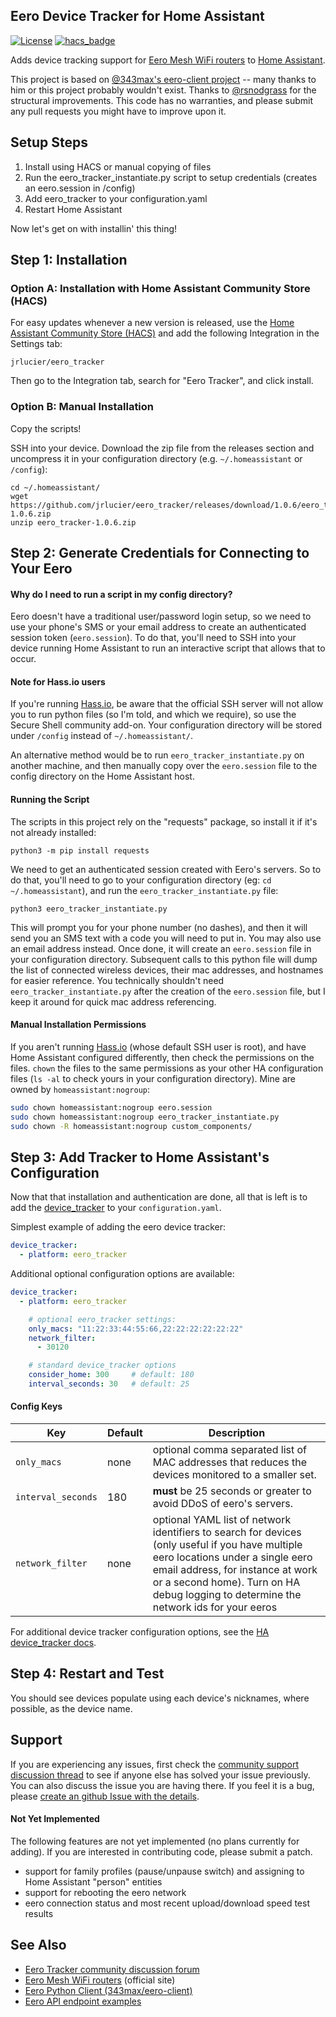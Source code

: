 ## Eero Device Tracker for Home Assistant

[![License](https://img.shields.io/badge/License-Apache%202.0-blue.svg)](https://opensource.org/licenses/Apache-2.0)
[![hacs_badge](https://img.shields.io/badge/HACS-Default-orange.svg)](https://github.com/custom-components/hacs)

Adds device tracking support for [Eero Mesh WiFi routers](https://eero.com/) to [Home Assistant](https://www.home-assistant.io/).

This project is based on [@343max's eero-client project](https://github.com/343max/eero-client) -- many thanks to him or this project probably wouldn't exist. Thanks to [@rsnodgrass](https://github.com/rsnodgrass) for the structural improvements. This code has no warranties, and please submit any pull requests you might have to improve upon it.

## Setup Steps

1. Install using HACS or manual copying of files
2. Run the eero_tracker_instantiate.py script to setup credentials (creates an eero.session in /config)
3. Add eero_tracker to your configuration.yaml
4. Restart Home Assistant

Now let's get on with installin' this thing!

## Step 1: Installation

### Option A: Installation with Home Assistant Community Store (HACS)

For easy updates whenever a new version is released, use the [Home Assistant Community Store (HACS)](https://github.com/hacs/integration) and add the following Integration in the Settings tab:

```
jrlucier/eero_tracker
```

Then go to the Integration tab, search for "Eero Tracker", and click install.

### Option B: Manual Installation

Copy the scripts!

SSH into your device. Download the zip file from the releases section and uncompress it in your configuration directory (e.g. `~/.homeassistant` or `/config`):

```
cd ~/.homeassistant/
wget https://github.com/jrlucier/eero_tracker/releases/download/1.0.6/eero_tracker-1.0.6.zip
unzip eero_tracker-1.0.6.zip
```

## Step 2: Generate Credentials for Connecting to Your Eero

#### Why do I need to run a script in my config directory?

Eero doesn't have a traditional user/password login setup, so we need to use your phone's SMS or your email address to create an authenticated session token (`eero.session`). To do that, you'll need to SSH into your device running Home Assistant to run an interactive script that allows that to occur.

#### Note for Hass.io users

If you're running [Hass.io](https://www.home-assistant.io/hassio/), be aware that the official SSH server will not allow you to run python files (so I'm told, and which we require), so use the Secure Shell community add-on. Your configuration directory will be stored under `/config` instead of `~/.homeassistant/`.

An alternative method would be to run `eero_tracker_instantiate.py` on another machine, and then manually copy over the `eero.session` file to the config directory on the Home Assistant host.

#### Running the Script

The scripts in this project rely on the "requests" package, so install it if it's not already installed:

```
python3 -m pip install requests
```

We need to get an authenticated session created with Eero's servers. So to do that, you'll need to go to your configuration directory (eg: `cd ~/.homeassistant`), and run the `eero_tracker_instantiate.py` file:

```
python3 eero_tracker_instantiate.py
```

This will prompt you for your phone number (no dashes), and then it will send you an SMS text with a code you will need to put in. You may also use an email address instead. Once done, it will create an `eero.session` file in your configuration directory.  Subsequent calls to this python file will dump the list of connected wireless devices, their mac addresses, and hostnames for easier reference.  You technically shouldn't need `eero_tracker_instantiate.py` after the creation of the `eero.session` file, but I keep it around for quick mac address referencing.

#### Manual Installation Permissions

If you aren't running [Hass.io](https://www.home-assistant.io/hassio/) (whose default SSH user is root), and have Home Assistant configured differently, then check the permissions on the files. `chown` the files to the same permissions as your other HA configuration files (`ls -al` to check yours in your configuration directory). Mine are owned by `homeassistant:nogroup`:

```bash
sudo chown homeassistant:nogroup eero.session
sudo chown homeassistant:nogroup eero_tracker_instantiate.py 
sudo chown -R homeassistant:nogroup custom_components/
```

## Step 3: Add Tracker to Home Assistant's Configuration

Now that that installation and authentication are done, all that is left is to add the [device_tracker](https://www.home-assistant.io/integrations/device_tracker/) to your `configuration.yaml`.

Simplest example of adding the eero device tracker:

```yaml
device_tracker:
  - platform: eero_tracker
```

Additional optional configuration options are available:

```yaml
device_tracker:
  - platform: eero_tracker

    # optional eero_tracker settings:
    only_macs: "11:22:33:44:55:66,22:22:22:22:22:22"
    network_filter:
      - 30120

    # standard device_tracker options
    consider_home: 300     # default: 180
    interval_seconds: 30   # default: 25
```

#### Config Keys

| Key                | Default | Description |
|--------------------|---------|-------------|
| `only_macs`        | none    | optional comma separated list of MAC addresses that reduces the devices monitored to a smaller set. |
| `interval_seconds` | 180     | **must** be 25 seconds or greater to avoid DDoS of eero's servers. |
| `network_filter`   | none    | optional YAML list of network identifiers to search for devices (only useful if you have multiple eero locations under a single eero email address, for instance at work or a second home). Turn on HA debug logging to determine the network ids for your eeros |

For additional device tracker configuration options, see the [HA device_tracker docs](https://www.home-assistant.io/integrations/device_tracker/).

## Step 4: Restart and Test

You should see devices populate using each device's nicknames, where possible, as the device name.

## Support

If you are experiencing any issues, first check the [community support discussion thread](https://community.home-assistant.io/t/eero-support/21153) to see if anyone else has solved your issue previously. You can also discuss the issue you are having there. If you feel it is a bug, please [create an github Issue with the details](https://github.com/jrlucier/eero_tracker/issues).

#### Not Yet Implemented

The following features are not yet implemented (no plans currently for adding). If you are interested in contributing code, please submit a patch.

- support for family profiles (pause/unpause switch) and assigning to Home Assistant "person" entities
- support for rebooting the eero network
- eero connection status and most recent upload/download speed test results

## See Also

* [Eero Tracker community discussion forum](https://community.home-assistant.io/t/eero-support/21153)
* [Eero Mesh WiFi routers](https://eero.com/) (official site)
* [Eero Python Client (343max/eero-client)](https://github.com/343max/eero-client)
* [Eero API endpoint examples](https://github.com/yepher/eeroMonitor)
